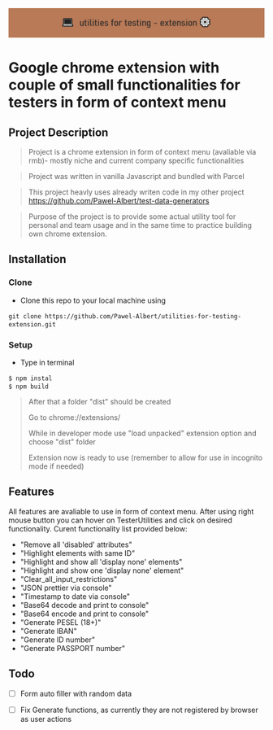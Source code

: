 ![](https://github.com/Pawel-Albert/utilities-for-testing-extension/blob/main/%F0%9F%92%BButylis%E2%9A%99%EF%B8%8F.png)

# Google chrome extension with couple of small functionalities for testers in form of context menu



## Project Description
  
> Project is a chrome extension in form of context menu (avaliable via rmb)- mostly niche and current company specific functionalities

> Project was written in vanilla Javascript and bundled with Parcel

> This project heavly uses already writen code in my other project https://github.com/Pawel-Albert/test-data-generators

> Purpose of the project is to provide some actual utility tool for personal and team usage and in the same time to practice building own chrome extension.
## Installation
### Clone

- Clone this repo to your local machine using 
```shell
git clone https://github.com/Pawel-Albert/utilities-for-testing-extension.git
```
### Setup

- Type in terminal
```shell
$ npm instal
$ npm build
```
> After that a folder "dist" should be created
>
> Go to chrome://extensions/
>
> While in developer mode use "load unpacked" extension option and choose "dist" folder
>
> Extension now is ready to use (remember to allow for use in incognito mode if needed)

## Features
All features are avaliable to use in form of context menu.
After using right mouse button you can hover on TesterUtilities and click on desired functionality. Curent functionality list provided below:

* "Remove all 'disabled' attributes"
* "Highlight elements with same ID"
* "Highlight  and show all 'display none' elements"
* "Highlight  and show one 'display none' element"
* "Clear_all_input_restrictions"
* "JSON prettier via console"
* "Timestamp to date via console"
* "Base64 decode and print to console"
* "Base64 encode and print to console"
* "Generate PESEL (18+)"
* "Generate IBAN"
* "Generate ID number"
* "Generate PASSPORT number"

## Todo

- [ ] Form auto filler with random data
- [ ] Fix Generate functions, as currently they are not registered by browser as user actions

